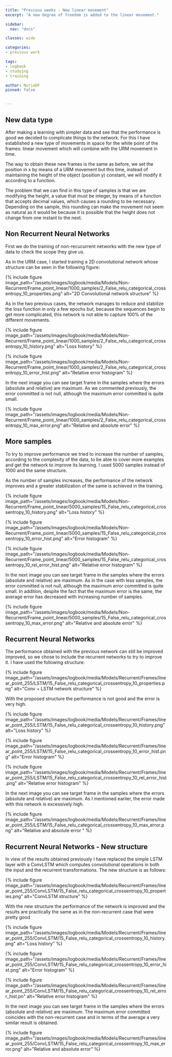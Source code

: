 ```yaml
---
title: "Previous weeks - New linear movement"
excerpt: "A new degree of freedom is added to the linear movement."

sidebar:
  nav: "docs"

classes: wide

categories:
- previous work

tags:
- logbook
- studying
- training

author: NuriaOF
pinned: false


---
```


## New data type
After making a learning with simpler data and see that the performance is good we decided to complicate things to the network. For this I have established a new type of movements in space for the white point of the frames: linear movement which will combine with the URM movement in time.

The way to obtain these new frames is the same as before, we set the position in x by means of a URM movement but this time, instead of maintaining the height of the object (position y) constant, we will modify it according to a function.

The problem that we can find in this type of samples is that we are modifying the height, a value that must be integer, by means of a function that accepts decimal values, which causes a rounding to be necessary. Depending on the sample, this rounding can make the movement not seem as natural as it would be because it is possible that the height does not change from one instant to the next.

## Non Recurrent Neural Networks
First we do the training of non-recucurrent networks with the new type of data to check the scope they give us.

As in the URM case, I started training a 2D convolutional network whose structure can be seen in the following figure:

{% include figure image_path="/assets/images/logbook/media/Models/Non-Recurrent/Frame_point_linear/1000_samples/2_False_relu_categorical_crossentropy_10_properties.png" alt="2D Convolutional network structure" %}

As in the two previous cases, the network manages to reduce and stabilize the loss function in only a few epochs but, because the sequences begin to get more complicated, this network is not able to capture 100% of the different movements. 

{% include figure image_path="/assets/images/logbook/media/Models/Non-Recurrent/Frame_point_linear/1000_samples/2_False_relu_categorical_crossentropy_10_history.png" alt="Loss history" %}

{% include figure image_path="/assets/images/logbook/media/Models/Non-Recurrent/Frame_point_linear/1000_samples/2_False_relu_categorical_crossentropy_10_error_hist.png" alt="Relative error histogram" %}

In the next image you can see target frame in the samples where the errors (absolute and relative) are maximum. As we commented previously, the error committed is not null, although the maximum error committed is quite small.

{% include figure image_path="/assets/images/logbook/media/Models/Non-Recurrent/Frame_point_linear/1000_samples/2_False_relu_categorical_crossentropy_10_max_error.png" alt="Relative and absolute error" %}


## More samples
To try to improve performance we tried to increase the number of samples, according to the complexity of the data, to be able to cover more examples and get the network to improve its learning. I used 5000 samples instead of 1000 and the same structure.

As the number of samples increases, the performance of the network improves and a greater stabilization of the same is achieved in the training.

{% include figure image_path="/assets/images/logbook/media/Models/Non-Recurrent/Frame_point_linear/5000_samples/15_False_relu_categorical_crossentropy_10_history.png" alt="Loss history" %}

{% include figure image_path="/assets/images/logbook/media/Models/Non-Recurrent/Frame_point_linear/5000_samples/15_False_relu_categorical_crossentropy_10_error_hist.png" alt="Error histogram" %}

{% include figure image_path="/assets/images/logbook/media/Models/Non-Recurrent/Frame_point_linear/5000_samples/15_False_relu_categorical_crossentropy_10_rel_error_hist.png" alt="Relative error histogram" %}

In the next image you can see target frame in the samples where the errors (absolute and relative) are maximum. As in the case with less samples, the error committed is not null, although the maximum error committed is quite small. In addition, despite the fact that the maximum error is the same, the average error has decreased with increasing number of samples.

{% include figure image_path="/assets/images/logbook/media/Models/Non-Recurrent/Frame_point_linear/5000_samples/15_False_relu_categorical_crossentropy_10_max_error.png" alt="Relative and absolute error" %}

## Recurrent Neural Networks
The performance obtained with the previous network can still be improved improved, so we chose to include the recurrent networks to try to improve it. I have used the following structure:

{% include figure image_path="/assets/images/logbook/media/Models/Recurrent/Frames/linear_point_255/LSTM/15_False_relu_categorical_crossentropy_10_properties.png" alt="Conv + LSTM network structure" %}

With the proposed structure the performance is not good and the error is very high.

{% include figure image_path="/assets/images/logbook/media/Models/Recurrent/Frames/linear_point_255/LSTM/15_False_relu_categorical_crossentropy_10_history.png" alt="Loss history" %}

{% include figure image_path="/assets/images/logbook/media/Models/Recurrent/Frames/linear_point_255/LSTM/15_False_relu_categorical_crossentropy_10_error_hist.png" alt="Error histogram" %}

{% include figure image_path="/assets/images/logbook/media/Models/Recurrent/Frames/linear_point_255/LSTM/15_False_relu_categorical_crossentropy_10_rel_error_hist.png" alt="Relative error histogram" %}

In the next image you can see target frame in the samples where the errors (absolute and relative) are maximum. As I mentioned earlier, the error made with this network is excessively high.

{% include figure image_path="/assets/images/logbook/media/Models/Recurrent/Frames/linear_point_255/LSTM/15_False_relu_categorical_crossentropy_10_max_error.png" alt="Relative and absolute error " %}

## Recurrent Neural Networks - New structure 
In view of the results obtained previously I have replaced the simple LSTM layer with a ConvLSTM which computes convolutional operations in both the input and the recurrent transformations. The new structure is as follows:

{% include figure image_path="/assets/images/logbook/media/Models/Recurrent/Frames/linear_point_255/ConvLSTM/15_False_relu_categorical_crossentropy_10_properties.png" alt="ConvLSTM structure" %}

With the new structure the performance of the network is improved and the results are practically the same as in the non-recurrent case that were pretty good

{% include figure image_path="/assets/images/logbook/media/Models/Recurrent/Frames/linear_point_255/ConvLSTM/15_False_relu_categorical_crossentropy_10_history.png" alt="Loss history" %}

{% include figure image_path="/assets/images/logbook/media/Models/Recurrent/Frames/linear_point_255/ConvLSTM/15_False_relu_categorical_crossentropy_10_error_hist.png" alt="Error histogram" %}

{% include figure image_path="/assets/images/logbook/media/Models/Recurrent/Frames/linear_point_255/ConvLSTM/15_False_relu_categorical_crossentropy_10_rel_error_hist.pn" alt="Relative error histogram" %}

In the next image you can see target frame in the samples where the errors (absolute and relative) are maximum. The maximum error committed coincides with the non-recurrent case and in terms of the average a very similar result is obtained.

{% include figure image_path="/assets/images/logbook/media/Models/Recurrent/Frames/linear_point_255/ConvLSTM/15_False_relu_categorical_crossentropy_10_max_error.png" alt="Relative and absolute error" %}
